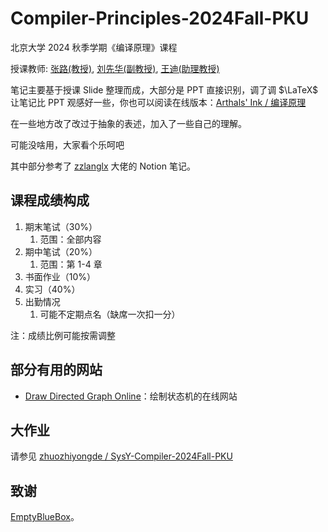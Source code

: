 # Compiler-Principles-2024Fall-PKU

北京大学 2024 秋季学期《编译原理》课程

授课教师: [张路(教授)](https://cs.pku.edu.cn/info/1086/1729.htm), [刘先华(副教授)](https://cs.pku.edu.cn/info/1071/1691.htm), [王迪(助理教授)](https://stonebuddha.github.io/)

笔记主要基于授课 Slide 整理而成，大部分是 PPT 直接识别，调了调 $\LaTeX$ 让笔记比 PPT 观感好一些，你也可以阅读在线版本：[Arthals' Ink / 编译原理](https://arthals.ink/tags/%E7%BC%96%E8%AF%91%E5%8E%9F%E7%90%86/)

在一些地方改了改过于抽象的表述，加入了一些自己的理解。

可能没啥用，大家看个乐呵吧

其中部分参考了 [zzlanglx](https://zzhanglx.notion.site/73eed385186d4140a6935bf65d958709?pvs=4) 大佬的 Notion 笔记。

## 课程成绩构成

1. 期末笔试（30%）
    1. 范围：全部内容
2. 期中笔试（20%）
    1. 范围：第 1-4 章
3. 书面作业（10%）
4. 实习（40%）
5. 出勤情况
    1. 可能不定期点名（缺席一次扣一分）

注：成绩比例可能按需调整

## 部分有用的网站

-   [Draw Directed Graph Online](https://www.cs.unc.edu/~otternes/comp455/fsm_designer/)：绘制状态机的在线网站

## 大作业

请参见 [zhuozhiyongde / SysY-Compiler-2024Fall-PKU](https://github.com/zhuozhiyongde/SysY-Compiler-2024Fall-PKU/tree/work)

## 致谢

[EmptyBlueBox](https://github.com/EmptyBlueBox)。
